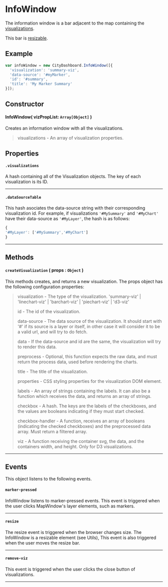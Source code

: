 # InfoWindow
The information window is a bar adjacent to the map containing the [visualizations](Visualizations/Visualization.md).

This bar is [resizable](lib/utils.md).

## Example

``` javascript
var infoWindow = new CityDashboard.InfoWindow([{
  'visualization': 'summary-viz',
  'data-source': '#myMarker',
  'id': '#summary',
  'title': 'My Marker Summary'
}]);
```

## Constructor

#### InfoWindow( vizPropList: `Array[Object]` )
Creates an information window with all the visualizations.

> visualizations - An array of visualization properties.

## Properties

#### `.visualizations`
  A hash containing all of the Visualization objects.
  The key of each visualization is its ID.

---
#### `.dataSourceTable`
  This hash asociates the data-source string with their corresponding visualization id.
  For example, if visualizations `'#MySummary'` and `'#MyChart'` have their data-source as `'#MyLayer'`, the hash is as follows:
  ```javascript
{
  '#MyLayer': ['#MySummary','#MyChart']
}
  ```

---

## Methods

#### `createVisualization` ( props : `Object` )
  This methods creates, and returns a new visualization.
  The props object has the following configuration properties:

  > visualization - The type of the visualization.  'summary-viz' | 'linechart-viz' | 'barchart-viz' | 'piechart-viz' | 'd3-viz'
  >
  > id - The id of the visualization.
  >
  > data-source - The data source of the visualization. It should start with '#' if its source is a layer or itself, in other case it will consider it to be a valid url, and will try to do fetch.
  >
  > data - If the data-source and id are the same, the visualization will try to render this data.
  >
  > preprocess - Optional, this function expects the raw data, and must return the process data, used before rendering the charts.
  >
  > title - The title of the visualization.
  >
  > properties - CSS styling properties for the visualization DOM element.
  >
  > labels - An array of strings containing the labels. It can also be a function which receives the data, and returns an array of strings.
  >
  > checkbox - A hash. The keys are the labels of the checkboxes, and the values are booleans indicating if they must start checked.
  >
  > checkbox-handler - A function, receives an array of booleans (indicating the checked checkboxes) and the preprocessed data array. Must return a filtered array.
  >
  > viz - A function receiving the container svg, the data, and the containers width, and height. Only for D3 visualizations.

---

## Events
This object listens to the following events.

#### `marker-pressed`
  InfoWindow listens to marker-pressed events. This event is triggered when the user clicks MapWindow's layer elements, such as markers.

---
#### `resize`
  The resize event is triggered when the browser changes size. The InfoWindow is a resizable element (see Utils), This event is also triggered when the user moves the resize bar.

---
#### `remove-viz`
  This event is triggered when the user clicks the close button of visualizations.

---